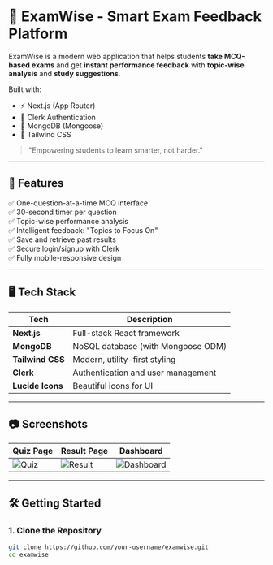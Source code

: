 # 📘 ExamWise - Smart Exam Feedback Platform

ExamWise is a modern web application that helps students **take MCQ-based exams** and get **instant performance feedback** with **topic-wise analysis** and **study suggestions**.

Built with:
- ⚡️ Next.js (App Router)
- 🔐 Clerk Authentication
- 🧠 MongoDB (Mongoose)
- 🎨 Tailwind CSS

> "Empowering students to learn smarter, not harder."

---

## 🚀 Features

✅ One-question-at-a-time MCQ interface  
✅ 30-second timer per question  
✅ Topic-wise performance analysis  
✅ Intelligent feedback: "Topics to Focus On"  
✅ Save and retrieve past results  
✅ Secure login/signup with Clerk  
✅ Fully mobile-responsive design

---

## 🖥️ Tech Stack

| Tech           | Description                         |
|----------------|-------------------------------------|
| **Next.js**    | Full-stack React framework          |
| **MongoDB**    | NoSQL database (with Mongoose ODM)  |
| **Tailwind CSS** | Modern, utility-first styling     |
| **Clerk**      | Authentication and user management  |
| **Lucide Icons** | Beautiful icons for UI            |

---

## 📷 Screenshots

| Quiz Page                        | Result Page                        | Dashboard                        |
|----------------------------------|------------------------------------|----------------------------------|
| ![Quiz](./public/screens/quiz.png) | ![Result](./public/screens/result.png) | ![Dashboard](./public/screens/dashboard.png) |

---

## 🛠️ Getting Started

### 1. Clone the Repository

```bash
git clone https://github.com/your-username/examwise.git
cd examwise

